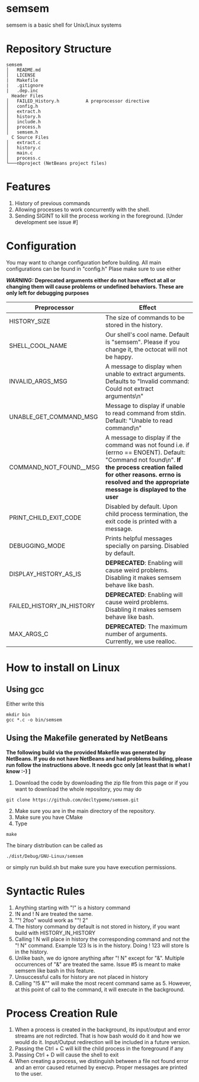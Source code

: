 # semsem
semsem is a basic shell for Unix/Linux systems

# Repository Structure
```
semsem
│   README.md
│   LICENSE
|   Makefile
|   .gitignore
|   .dep.inc
  Header Files
│   FAILED_History.h          A preprocessor directive
│   config.h
│   extract.h
│   history.h
│   include.h
│   process.h
│   semsem.h
  C Source Files
│   extract.c
│   history.c
│   main.c
│   process.c
└───nbproject (NetBeans project files)

```

# Features
1. History of previous commands
2. Allowing processes to work concurrently with the shell.
3. Sending SIGINT to kill the process working in the foreground. [Under development see issue \#]

# Configuration
You may want to change configuration before building. All main configurations can be found in "config.h" Plase make sure to use either

***WARNING:*** **Deprecated arguments either do not have effect at all or changing them will cause problems or undefined behaviors. These are only left for debugging purposes**

Preprocessor | Effect
------------ | -------------
HISTORY_SIZE | The size of commands to be stored in the history.
SHELL_COOL_NAME | Our shell's cool name. Default is "semsem". Please if you change it, the octocat will not be happy.
INVALID_ARGS_MSG | A message to display when unable to extract arguments. Defaults to "Invalid command: Could not extract arguments\n"
UNABLE_GET_COMMAND_MSG | Message to display if unable to read command from stdin. Default: "Unable to read command\n"
COMMAND_NOT_FOUND__MSG | A message to display if the command was not found i.e. if (errno == ENOENT). Default: "Command not found\n". **If the process creation failed for other reasons. errno is resolved and the appropriate message is displayed to the user**
PRINT_CHILD_EXIT_CODE | Disabled by default. Upon child process termination, the exit code is printed with a message.
DEBUGGING_MODE | Prints helpful messages specially on parsing. Disabled by default.
DISPLAY_HISTORY_AS_IS |**DEPRECATED**: Enabling will cause weird problems. Disabling it makes semsem behave like bash.
FAILED_HISTORY_IN_HISTORY |**DEPRECATED**: Enabling will cause weird problems. Disabling it makes semsem behave like bash.
MAX_ARGS_C | **DEPRECATED**: The maximum number of arguments. Currently, we use realloc.
# How to install on Linux

## Using gcc
Either write this
```
mkdir bin
gcc *.c -o bin/semsem
```

## Using the Makefile generated by NetBeans
**The following build via the provided Makefile was generated by NetBeans. If you do not have NetBeans and had problems building, please run follow the instructions above. It needs gcc only [at least that is what I know :-) ]**

1. Download the code by downloading the zip file from this page or if you want to download the whole repository, you may do
```
git clone https://github.com/decltypeme/semsem.git
```
2. Make sure you are in the main directory of the repository.
3. Make sure you have CMake
4. Type
```
make
```
The binary distribution can be called as
```
./dist/Debug/GNU-Linux/semsem
```
or simply run build.sh but make sure you have execution permissions.
# Syntactic Rules
1. Anything starting with "!" is a history command
2. !N and ! N are treated the same.
3. ""! 2foo" would work as ""! 2"
4. The history command by default is not stored in history, if you want build with HISTORY_IN_HISTORY
5. Calling ! N will place in history the corresponding command and not the "! N" command. Example 123 ls is in the history. Doing ! 123 will store ls in the history.
6. Unlike bash, we do ignore anything after "! N" except for "&". Multiple occurrences of "&" are treated the same. Issue \#5 is meant to make semsem like bash in this feature.
7. Unsuccessful calls for history are not placed in history
8. Calling "!5 &"" will make the most recent command same as 5. However, at this point of call to the command, it will execute in the background.

# Process Creation Rule
1. When a process is created in the background, its input/output and error streams are not redircted. That is how bash would do it and how we would do it. Input/Output redirection will be included in a future version.
2. Passing the Ctrl + C will kill the child process in the foreground if any
3. Passing Ctrl + D will cause the shell to exit
4. When creating a process, we distinguish between a file not found error and an error caused returned by execvp. Proper messages are printed to the user.
